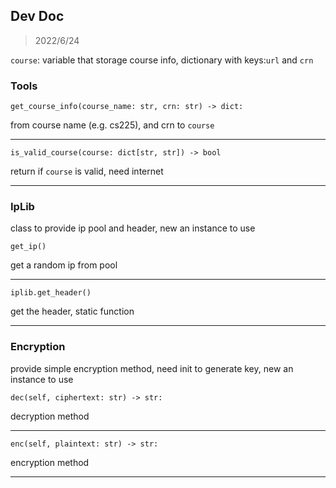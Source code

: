## Dev Doc
> 2022/6/24

`course`: variable that storage course info, dictionary with keys:`url` and `crn`


### Tools
```
get_course_info(course_name: str, crn: str) -> dict: 
```

from course name (e.g. cs225), and crn to `course`

---
```
is_valid_course(course: dict[str, str]) -> bool
```
return if `course` is valid, need internet

---

### IpLib
class to provide ip pool and header, new an instance to use


```
get_ip()
```
get a random ip from pool

---

```
iplib.get_header()
```
get the header, static function

---

### Encryption
provide simple encryption method, need init to generate key, new an instance to use

```
dec(self, ciphertext: str) -> str:
```
decryption method

---
```
enc(self, plaintext: str) -> str:
```
encryption method

---
